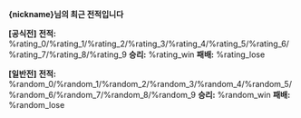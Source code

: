 **{nickname}님의 최근 전적입니다**

**[공식전]** 
**전적:** %rating_0/%rating_1/%rating_2/%rating_3/%rating_4/%rating_5/%rating_6/%rating_7/%rating_8/%rating_9
**승리:** %rating_win
**패배:** %rating_lose

**[일반전]**
**전적:** %random_0/%random_1/%random_2/%random_3/%random_4/%random_5/%random_6/%random_7/%random_8/%random_9
**승리:** %random_win
**패배:** %random_lose
